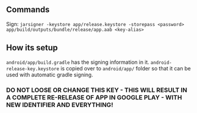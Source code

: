 ## Commands
Sign: 
`jarsigner -keystore app/release.keystore -storepass <password> app/build/outputs/bundle/release/app.aab <key-alias>`

## How its setup

`android/app/build.gradle` has the signing information in it. 
`android-release-key.keystore` is copied over to `android/app/` folder so that it can be used with automatic gradle signing. 


### DO NOT LOOSE OR CHANGE THIS KEY - THIS WILL RESULT IN A COMPLETE RE-RELEASE OF APP IN GOOGLE PLAY - WITH NEW IDENTIFIER AND EVERYTHING! 
